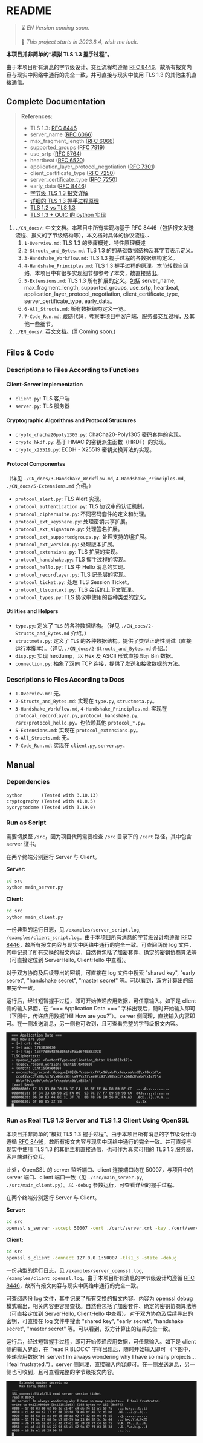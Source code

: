 # README

> ⏳ *EN Version coming soon.*
>
> 🥳 *This project starts in 2023.8.4, wish me luck.*

**本项目并非简单的“模拟 TLS 1.3 握手过程”。** 

由于本项目所有消息的字节级设计、交互流程均遵循 [RFC 8446](https://tools.ietf.org/html/rfc8446)，故所有报文内容与现实中网络中通行的完全一致，并可直接与现实中使用 TLS 1.3 的其他主机直接通信。


## Complete Documentation

> **References:**
> - TLS 1.3: [RFC 8446](https://tools.ietf.org/html/rfc8446)
> - server_name ([RFC 6066](https://tools.ietf.org/html/rfc6066))
> - max_fragment_length ([RFC 6066](https://tools.ietf.org/html/rfc6066))
> - supported_groups ([RFC 7919](https://tools.ietf.org/html/rfc7919))
> - use_srtp ([RFC 5764](https://tools.ietf.org/html/rfc5764))
> - heartbeat ([RFC 6520](https://tools.ietf.org/html/rfc6520))
> - application_layer_protocol_negotiation ([RFC 7301](https://tools.ietf.org/html/rfc7301))
> - client_certificate_type ([RFC 7250](https://tools.ietf.org/html/rfc7250))
> - server_certificate_type ([RFC 7250](https://tools.ietf.org/html/rfc7250))
> - early_data ([RFC 8446](https://tools.ietf.org/html/rfc8446))
> - [字节级 TLS 1.3 报文详解](https://tls13.xargs.org/)
> - [详细的 TLS 1.3 握手过程原理](https://github.com/halfrost/Halfrost-Field/blob/master/contents/Protocol/TLS_1.3_Handshake_Protocol.md)
> - [TLS 1.2 vs TLS 1.3](https://www.biaodianfu.com/https-ssl-tls.html)
> - [TLS 1.3 + QUIC 的 python 实现](https://github.com/tex2e/mako-tls13)

1. `./CN_docs/`: 中文文档。本项目中所有实现均基于 RFC 8446（包括报文发送流程、报文的字节级结构等），本文档对具体的协议流程、、
   1. `1-Overview.md`: TLS 1.3 的步骤概述、特性原理概述
   2. `2-Structs_and_Bytes.md`: TLS 1.3 的的基础数据结构及其字节表示定义。
   3. `3-Handshake_Workflow.md`: TLS 1.3 握手过程的各数据结构定义。
   4. `4-Handshake_Principles.md`: TLS 1.3 握手过程的原理。本节转载自网络，本项目中有很多实现细节都参考了本文，故直接贴出。
   5. `5-Extensions.md`: TLS 1.3 所有扩展的定义。包括 server_name, max_fragment_length, supported_groups, use_srtp, heartbeat, application_layer_protocol_negotiation, client_certificate_type, server_certificate_type, early_data。
   6. `6-All_Structs.md`: 所有数据结构定义一览。
   7. `7-Code_Run.md`: 跟随代码，考察本项目中客户端、服务器交互过程，及其他一些细节。
2. `./EN_docs/`: 英文文档。(⏳ Coming soon.)




## Files & Code


### Descriptions to Files According to Functions

#### Client-Server Implementation

- `client.py`: TLS 客户端
- `server.py`: TLS 服务器

#### Cryptographic Algorithms and Protocol Structures


- `crypto_chacha20poly1305.py`: ChaCha20-Poly1305 密码套件的实现。
- `crypto_hkdf.py`: 基于 HMAC 的密钥派生函数（HKDF）的实现。
- `crypto_x25519.py`: ECDH - X25519 密钥交换算法的实现。

#### Protocol Componentss

（详见 `./CN_docs/3-Handshake_Workflow.md`, `4-Handshake_Principles.md`, `./CN_docs/5-Extensions.md` 介绍。）

- `protocol_alert.py`: TLS Alert 实现。
- `protocol_authentication.py`: TLS 协议中的认证机制。
- `protocol_ciphersuite.py`: 不同密码套件的定义和处理。
- `protocol_ext_keyshare.py`: 处理密钥共享扩展。
- `protocol_ext_signature.py`: 处理签名扩展。
- `protocol_ext_supportedgroups.py`: 处理支持的组扩展。
- `protocol_ext_version.py`: 处理版本扩展。
- `protocol_extensions.py`: TLS 扩展的实现。
- `protocol_handshake.py`: TLS 握手过程的实现。
- `protocol_hello.py`: TLS 中 Hello 消息的实现。
- `protocol_recordlayer.py`: TLS 记录层的实现。
- `protocol_ticket.py`: 处理 TLS Session Ticket。
- `protocol_tlscontext.py`: TLS 会话的上下文管理。
- `protocol_types.py`: TLS 协议中使用的各种类型的定义。

#### Utilities and Helpers

- `type.py`: 定义了 `TLS` 的各种数据结构。（详见 `./CN_docs/2-Structs_and_Bytes.md` 介绍。）
- `structmeta.py`: 定义了 `TLS` 的各种数据结构。提供了类型正确性测试（直接运行本脚本）。（详见 `./CN_docs/2-Structs_and_Bytes.md` 介绍。）
- `disp.py`: 实现 hexdump，以 Hex 及 ASCII 形式直接显示 Bin 数据。
- `connection.py`: 抽象了双向 TCP 连接，提供了发送和接收数据的方法。


### Descriptions to Files According to Docs

- `1-Overview.md`: 无。
- `2-Structs_and_Bytes.md`: 实现在 `type.py`, `structmeta.py`。
- `3-Handshake_Workflow.md`, `4-Handshake_Principles.md`: 实现在 `protocal_recordlayer.py`, `protocol_handshake.py`, `/src/protocol_hello.py`。也依赖其他 `protocol_*.py`。
- `5-Extensions.md`: 实现在 `protocol_extensions.py`。
- `6-All_Structs.md`: 无。
- `7-Code_Run.md`: 实现在 `client.py`, `server.py`。




## Manual

### Dependencies

```
python       (Tested with 3.10.13)
cryptography (Tested with 41.0.5)
pycryptodome (Tested with 3.19.0)
```


### Run as Script

需要切换至 `/src`，因为项目代码需要检查 `/src` 目录下的 `/cert` 路径，其中包含 server 证书。

在两个终端分别运行 Server 与 Client。

**Server:**

```bash
cd src
python main_server.py
```

**Client:**

```bash
cd src   
python main_client.py
```

一份典型的运行日志，见 `/examples/server_script.log`, `/examples/client_script.log`。由于本项目所有消息的字节级设计均遵循 [RFC 8446](https://tools.ietf.org/html/rfc8446)，故所有报文内容与现实中网络中通行的完全一致。可查阅两份 log 文件，其中记录了所有交换的报文内容，自然也包括了加密套件、确定的密钥协商算法等（可直接定位到 ServerHello, ClientHello 中查看）。

对于双方协商及后续导出的密钥，可直接在 log 文件中搜索 "shared key", "early secret", "handshake secret", "master secret" 等。可以看到，双方计算出的结果完全一致。

运行后，经过短暂握手过程，即可开始传递应用数据，可任意输入。如下是 client 侧的输入界面，在 “=== Application Data ===” 字样出现后，随时开始输入即可 （下图中，传递应用数据“Hi! How are you?”）。server 侧同理，直接输入内容即可。在一侧发送消息，另一侧也可收到，且可查看完整的字节级报文内容。

<img src="CN_docs/assets/截屏2023-11-13_21.09.30.png" style="zoom:75%;" />



### Run as Real TLS 1.3 Server and TLS 1.3 Client Using OpenSSL

本项目并非简单的“模拟 TLS 1.3 握手过程”。由于本项目所有消息的字节级设计均遵循 [RFC 8446](https://tools.ietf.org/html/rfc8446)，故所有报文内容与现实中网络中通行的完全一致。并可直接与现实中使用 TLS 1.3 的其他主机直接通信，也可作为真实可用的 TLS 1.3 服务器、客户端进行交互。

此处，OpenSSL 的 server 监听端口、client 连接端口均在 50007，与项目中的 server 端口、client 端口一致（见 `./src/main_server.py`, `./src/main_client.py`）。以 `-debug` 参数运行，可查看详细的握手过程。

在两个终端分别运行 Server 与 Client。

**Server:**

```bash
cd src
openssl s_server -accept 50007 -cert ./cert/server.crt -key ./cert/server.key -tls1_3 -state -debug
```

**Client:**

```bash
cd src   
openssl s_client -connect 127.0.0.1:50007 -tls1_3 -state -debug
```

一份典型的运行日志，见 `/examples/server_openssl.log`, `/examples/client_openssl.log`。由于本项目所有消息的字节级设计均遵循 [RFC 8446](https://tools.ietf.org/html/rfc8446)，故所有报文内容与现实中网络中通行的完全一致。

可查阅两份 log 文件，其中记录了所有交换的报文内容。内容为 openssl debug 模式输出，相关内容更容易查找。自然也包括了加密套件、确定的密钥协商算法等（可直接定位到 ServerHello, ClientHello 中查看）。对于双方协商及后续导出的密钥，可直接在 log 文件中搜索 "shared key", "early secret", "handshake secret", "master secret" 等。可以看到，双方计算出的结果完全一致。

运行后，经过短暂握手过程，即可开始传递应用数据，可任意输入。如下是 client 侧的输入界面，在 “read R BLOCK” 字样出现后，随时开始输入即可 （下图中，传递应用数据“Hi server! Im always wondering why I have so many projects... I feal frustrated.”）。server 侧同理，直接输入内容即可。在一侧发送消息，另一侧也可收到，且可查看完整的字节级报文内容。

<img src="CN_docs/assets/截屏2023-11-13_23.40.53.png" style="zoom:75%;" />
